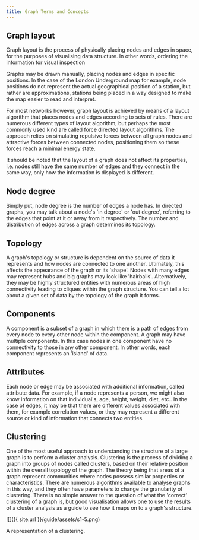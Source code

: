 ```yaml
---
title: Graph Terms and Concepts
---
```


## Graph layout
Graph layout is the process of physically placing nodes and edges in space, for the purposes of visualising data structure. In other words, ordering the information for visual inspection

Graphs may be drawn manually, placing nodes and edges in specific positions. In the case of the London Underground map for example, node positions do not represent the actual geographical position of a station, but rather are approximations, stations being placed in a way designed to make the map easier to read and interpret.

For most networks however, graph layout is achieved by means of a layout algorithm that places nodes and edges according to sets of rules. There are numerous different types of layout algorithm, but perhaps the most commonly used kind are called force directed layout algorithms. The approach relies on simulating repulsive forces between all graph nodes and attractive forces between connected nodes, positioning them so these forces reach a minimal energy state.

It should be noted that the layout of a graph does not affect its properties, i.e. nodes still have the same number of edges and they connect in the same way, only how the information is displayed is different.

## Node degree

Simply put, node degree is the number of edges a node has. In directed graphs, you may talk about a node's 'in degree' or 'out degree', referring to the edges that point at it or away from it respectively. The number and distribution of edges across a graph determines its topology.

## Topology 

A graph's topology or structure is dependent on the source of data it represents and how nodes are connected to one another. Ultimately, this affects the appearance of the graph or its 'shape'. Nodes with many edges may represent hubs and big graphs may look like 'hairballs'. Alternatively, they may be highly structured entities with numerous areas of high connectivity leading to cliques within the graph structure. You can tell a lot about a given set of data by the topology of the graph it forms.

## Components

A component is a subset of a graph in which there is a path of edges from every node to every other node within the component. A graph may have multiple components. In this case nodes in one component have no connectivity to those in any other component. In other words, each component represents an 'island' of data.

## Attributes

Each node or edge may be associated with additional information, called attribute data. For example, if a node represents a person, we might also know information on that individual's, age, height, weight, diet, etc.. In the case of edges, it may be that there are different values associated with them, for example correlation values, or they may represent a different source or kind of information that connects two entities.

## Clustering

One of the most useful approach to understanding the structure of a large graph is to perform a cluster analysis. Clustering is the process of dividing a graph into groups of nodes called clusters, based on their relative position within the overall topology of the graph. The theory being that areas of a graph represent communities where nodes possess similar properties or characteristics. There are numerous algorithms available to analyse graphs in this way, and they often have parameters to change the granularity of clustering. There is no simple answer to the question of what the 'correct' clustering of a graph is, but good visualisation allows one to use the results of a cluster analysis as a guide to see how it maps on to a graph's structure.

![]({{ site.url }}/guide/assets/s1-5.png)
<div class="caption">A representation of a clustering.</div>


